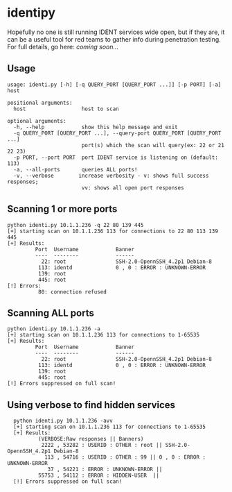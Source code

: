 # identipy

Hopefully no one is still running IDENT services wide open, but if they are, it can be a useful tool for red teams to gather info during penetration testing. For full details, go here: _coming soon..._

## Usage

```
usage: identi.py [-h] [-q QUERY_PORT [QUERY_PORT ...]] [-p PORT] [-a] host

positional arguments:
  host                  host to scan

optional arguments:
  -h, --help            show this help message and exit
  -q QUERY_PORT [QUERY_PORT ...], --query-port QUERY_PORT [QUERY_PORT ...] 
                        port(s) which the scan will query(ex: 22 or 21 22 23)
  -p PORT, --port PORT  port IDENT service is listening on (default: 113)
  -a, --all-ports       queries ALL ports!
  -v, --verbose        increase verbosity - v: shows full success responses;
                        vv: shows all open port responses
  ```
  
  ## Scanning 1 or more ports
  
  ```
  python identi.py 10.1.1.236 -q 22 80 139 445
  [+] starting scan on 10.1.1.236 113 for connections to 22 80 113 139 445
  [+] Results:
           Port  Username            Banner
           ----  --------            ------
             22: root                SSH-2.0-OpennSSH_4.2p1 Debian-8
            113: identd              0 , 0 : ERROR : UNKNOWN-ERROR
            139: root
            445: root
  [!] Errors:
            80: connection refused
  ```
  
  ## Scanning ALL ports
  
  ```
  python identi.py 10.1.1.236 -a
  [+] starting scan on 10.1.1.236 113 for connections to 1-65535
  [+] Results:
           Port  Username            Banner
           ----  --------            ------
             22: root                SSH-2.0-OpennSSH_4.2p1 Debian-8 
            113: identd              0 , 0 : ERROR : UNKNOWN-ERROR 
            139: root
            445: root
  [!] Errors suppressed on full scan!
  ```

## Using verbose to find hidden services

```
  python identi.py 10.1.1.236 -avv
  [+] starting scan on 10.1.1.236 113 for connections to 1-65535
  [+] Results:
          (VERBOSE:Raw responses || Banners)
           2222 , 53282 : USERID : OTHER : root || SSH-2.0-OpennSSH_4.2p1 Debian-8 
            113 , 54716 : USERID : OTHER : 99 || 0 , 0 : ERROR : UNKNOWN-ERROR
             37 , 54221 : ERROR : UNKNOWN-ERROR ||
          55753 , 54112 : ERROR : HIDDEN-USER  ||
  [!] Errors suppressed on full scan!
  ```
